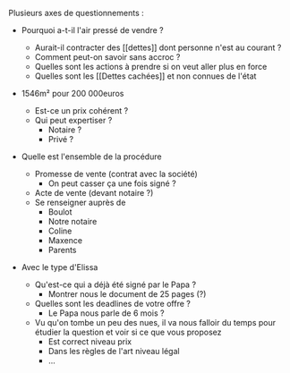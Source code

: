 Plusieurs axes de questionnements :

- Pourquoi a-t-il l'air pressé de vendre ?
	- Aurait-il contracter des [[dettes]] dont personne n'est au courant ?
	- Comment peut-on savoir sans accroc ?
	- Quelles sont les actions à prendre si on veut aller plus en force
	- Quelles sont les [[Dettes cachées]] et non connues de l'état

- 1546m² pour 200 000euros 
	- Est-ce un prix cohérent ?
	- Qui peut expertiser ?
		- Notaire ?
		- Privé ?

- Quelle est l'ensemble de la procédure
	- Promesse de vente (contrat avec la société)
		- On peut casser ça une fois signé ?
	- Acte de vente (devant notaire ?)
	- Se renseigner auprès de
		- Boulot
		- Notre notaire
		- Coline
		- Maxence
		- Parents

- Avec le type d'Elissa
	- Qu'est-ce qui a déjà été signé par le Papa ?
		- Montrer nous le document de 25 pages (?)
	- Quelles sont les deadlines de votre offre ?
		- Le Papa nous parle de 6 mois ? 
	- Vu qu'on tombe un peu des nues, il va nous falloir du temps pour étudier la question et voir si ce que vous proposez 
		- Est correct niveau prix
		- Dans les règles de l'art niveau légal
		- ...

